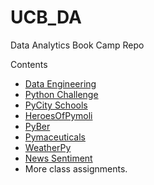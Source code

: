 # UCB_DA
Data Analytics Book Camp Repo

Contents
<ul>
  <li> <a href="DataEngineering/"> Data Engineering </a></li>
  <li> <a href="python_challenge/"> Python Challenge </a></li>
  <li> <a href="PyCitySchools/"> PyCity Schools</a></li>
  <li> <a href="HeroesOfPymoli/"> HeroesOfPymoli </a></li>
  <li> <a href="PyBer/">PyBer</a></li>
  <li> <a href="Pymaceuticals/">Pymaceuticals</a></li>
  <li> <a href="WeatherPy/">WeatherPy</a></li>
  <li> <a href="News_Sentiment/">News Sentiment</a></li>
  <li> More class assignments.</li></ul>
  
